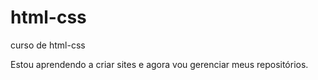 # html-css
 curso de html-css

 Estou aprendendo a criar sites e agora vou gerenciar meus repositórios.
